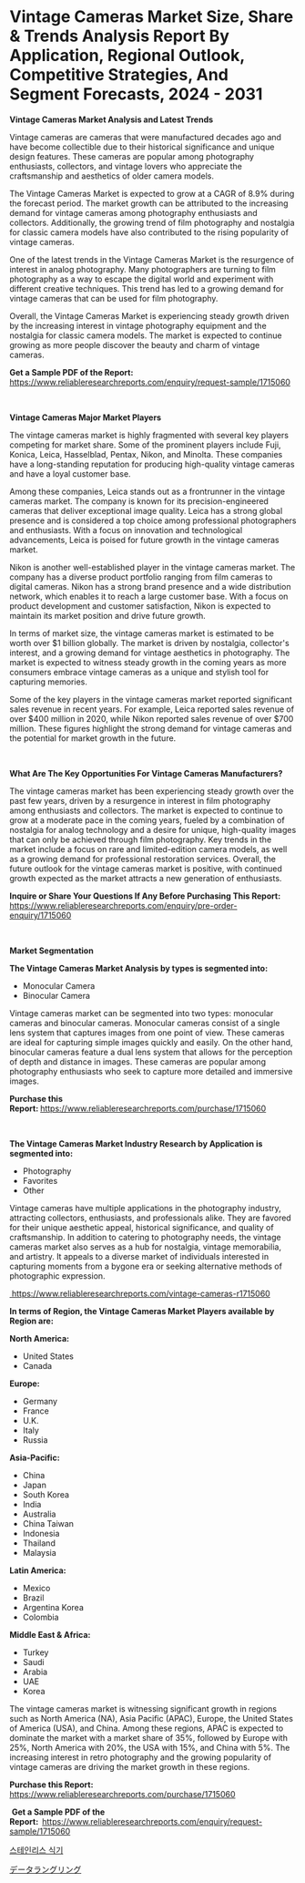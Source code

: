 <p><h1>Vintage Cameras Market Size, Share & Trends Analysis Report By Application, Regional Outlook, Competitive Strategies, And Segment Forecasts, 2024 - 2031</h1></p><p><strong>Vintage Cameras Market Analysis and Latest Trends</strong></p>
<p><p>Vintage cameras are cameras that were manufactured decades ago and have become collectible due to their historical significance and unique design features. These cameras are popular among photography enthusiasts, collectors, and vintage lovers who appreciate the craftsmanship and aesthetics of older camera models.</p><p>The Vintage Cameras Market is expected to grow at a CAGR of 8.9% during the forecast period. The market growth can be attributed to the increasing demand for vintage cameras among photography enthusiasts and collectors. Additionally, the growing trend of film photography and nostalgia for classic camera models have also contributed to the rising popularity of vintage cameras.</p><p>One of the latest trends in the Vintage Cameras Market is the resurgence of interest in analog photography. Many photographers are turning to film photography as a way to escape the digital world and experiment with different creative techniques. This trend has led to a growing demand for vintage cameras that can be used for film photography.</p><p>Overall, the Vintage Cameras Market is experiencing steady growth driven by the increasing interest in vintage photography equipment and the nostalgia for classic camera models. The market is expected to continue growing as more people discover the beauty and charm of vintage cameras.</p></p>
<p><strong>Get a Sample PDF of the Report:&nbsp;</strong> <a href="https://www.reliableresearchreports.com/enquiry/request-sample/1715060">https://www.reliableresearchreports.com/enquiry/request-sample/1715060</a></p>
<p>&nbsp;</p>
<p><strong>Vintage Cameras Major Market Players</strong></p>
<p><p>The vintage cameras market is highly fragmented with several key players competing for market share. Some of the prominent players include Fuji, Konica, Leica, Hasselblad, Pentax, Nikon, and Minolta. These companies have a long-standing reputation for producing high-quality vintage cameras and have a loyal customer base.</p><p>Among these companies, Leica stands out as a frontrunner in the vintage cameras market. The company is known for its precision-engineered cameras that deliver exceptional image quality. Leica has a strong global presence and is considered a top choice among professional photographers and enthusiasts. With a focus on innovation and technological advancements, Leica is poised for future growth in the vintage cameras market.</p><p>Nikon is another well-established player in the vintage cameras market. The company has a diverse product portfolio ranging from film cameras to digital cameras. Nikon has a strong brand presence and a wide distribution network, which enables it to reach a large customer base. With a focus on product development and customer satisfaction, Nikon is expected to maintain its market position and drive future growth.</p><p>In terms of market size, the vintage cameras market is estimated to be worth over $1 billion globally. The market is driven by nostalgia, collector's interest, and a growing demand for vintage aesthetics in photography. The market is expected to witness steady growth in the coming years as more consumers embrace vintage cameras as a unique and stylish tool for capturing memories.</p><p>Some of the key players in the vintage cameras market reported significant sales revenue in recent years. For example, Leica reported sales revenue of over $400 million in 2020, while Nikon reported sales revenue of over $700 million. These figures highlight the strong demand for vintage cameras and the potential for market growth in the future.</p></p>
<p>&nbsp;</p>
<p><strong>What Are The Key Opportunities For Vintage Cameras Manufacturers?</strong></p>
<p><p>The vintage cameras market has been experiencing steady growth over the past few years, driven by a resurgence in interest in film photography among enthusiasts and collectors. The market is expected to continue to grow at a moderate pace in the coming years, fueled by a combination of nostalgia for analog technology and a desire for unique, high-quality images that can only be achieved through film photography. Key trends in the market include a focus on rare and limited-edition camera models, as well as a growing demand for professional restoration services. Overall, the future outlook for the vintage cameras market is positive, with continued growth expected as the market attracts a new generation of enthusiasts.</p></p>
<p><strong>Inquire or Share Your Questions If Any Before Purchasing This Report:</strong> <a href="https://www.reliableresearchreports.com/enquiry/pre-order-enquiry/1715060">https://www.reliableresearchreports.com/enquiry/pre-order-enquiry/1715060</a></p>
<p>&nbsp;</p>
<p><strong>Market Segmentation</strong></p>
<p><strong>The Vintage Cameras Market Analysis by types is segmented into:</strong></p>
<p><ul><li>Monocular Camera</li><li>Binocular Camera</li></ul></p>
<p><p>Vintage cameras market can be segmented into two types: monocular cameras and binocular cameras. Monocular cameras consist of a single lens system that captures images from one point of view. These cameras are ideal for capturing simple images quickly and easily. On the other hand, binocular cameras feature a dual lens system that allows for the perception of depth and distance in images. These cameras are popular among photography enthusiasts who seek to capture more detailed and immersive images.</p></p>
<p><strong>Purchase this Report:&nbsp;</strong><a href="https://www.reliableresearchreports.com/purchase/1715060">https://www.reliableresearchreports.com/purchase/1715060</a></p>
<p>&nbsp;</p>
<p><strong>The Vintage Cameras Market Industry Research by Application is segmented into:</strong></p>
<p><ul><li>Photography</li><li>Favorites</li><li>Other</li></ul></p>
<p><p>Vintage cameras have multiple applications in the photography industry, attracting collectors, enthusiasts, and professionals alike. They are favored for their unique aesthetic appeal, historical significance, and quality of craftsmanship. In addition to catering to photography needs, the vintage cameras market also serves as a hub for nostalgia, vintage memorabilia, and artistry. It appeals to a diverse market of individuals interested in capturing moments from a bygone era or seeking alternative methods of photographic expression.</p></p>
<p><a href="https://www.reliableresearchreports.com/vintage-cameras-r1715060">&nbsp;https://www.reliableresearchreports.com/vintage-cameras-r1715060</a></p>
<p><strong>In terms of Region, the Vintage Cameras Market Players available by Region are:</strong></p>
<p>
    <p> <strong> North America: </strong>
        <ul>
            <li>United States</li>
            <li>Canada</li>
        </ul>
        </p> 
    <p> <strong> Europe: </strong>
        <ul>
            <li>Germany</li>
            <li>France</li>
            <li>U.K.</li>
            <li>Italy</li>
            <li>Russia</li>
        </ul>
        </p> 
    <p> <strong> Asia-Pacific: </strong>
        <ul>
            <li>China</li>
            <li>Japan</li>
            <li>South Korea</li>
            <li>India</li>
            <li>Australia</li>
            <li>China Taiwan</li>
            <li>Indonesia</li>
            <li>Thailand</li>
            <li>Malaysia</li>
        </ul>
        </p> 
    <p> <strong> Latin America: </strong>
        <ul>
            <li>Mexico</li>
            <li>Brazil</li>
            <li>Argentina Korea</li>
            <li>Colombia</li>
        </ul>
        </p> 
    <p> <strong> Middle East & Africa: </strong>
        <ul>
            <li>Turkey</li>
            <li>Saudi</li>
            <li>Arabia</li>
            <li>UAE</li>
            <li>Korea</li>
        </ul>
    </p>
    </p>
<p><p>The vintage cameras market is witnessing significant growth in regions such as North America (NA), Asia Pacific (APAC), Europe, the United States of America (USA), and China. Among these regions, APAC is expected to dominate the market with a market share of 35%, followed by Europe with 25%, North America with 20%, the USA with 15%, and China with 5%. The increasing interest in retro photography and the growing popularity of vintage cameras are driving the market growth in these regions.</p></p>
<p><strong>Purchase this Report: </strong><a href="https://www.reliableresearchreports.com/purchase/1715060">https://www.reliableresearchreports.com/purchase/1715060</a></p>
<p>&nbsp;<strong>Get a Sample PDF of the Report:&nbsp;&nbsp;</strong><a href="https://www.reliableresearchreports.com/enquiry/request-sample/1715060">https://www.reliableresearchreports.com/enquiry/request-sample/1715060</a></p>
<p><strong></strong></p>
<p><p><a href="https://github.com/vdhdwjyp90142/Market-Research-Report-List-3/blob/main/5973951766.md">스테인리스 식기</a></p><p><a href="https://github.com/sghwr779811674/Market-Research-Report-List-3/blob/main/3263773185478.md">データラングリング</a></p></p>